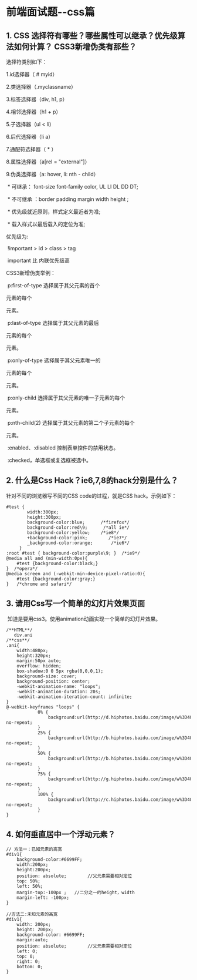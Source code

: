 # 前端面试题--css篇

## 1. CSS 选择符有哪些？哪些属性可以继承？优先级算法如何计算？ CSS3新增伪类有那些？

选择符类别如下：

   1.id选择器（ # myid）

   2.类选择器（.myclassname）

   3.标签选择器（div, h1, p）

   4.相邻选择器（h1 + p）

   5.子选择器（ul < li）

   6.后代选择器（li a）

   7.通配符选择器（ * ）

   8.属性选择器（a[rel = "external"]）

   9.伪类选择器（a: hover, li: nth - child）

​    *   可继承： font-size font-family color, UL LI DL DD DT;

​    *   不可继承 ：border padding margin width height ;

​    *   优先级就近原则，样式定义最近者为准;

​    *   载入样式以最后载入的定位为准;

优先级为:

​       !important >  id > class > tag  

​       important 比 内联优先级高

CSS3新增伪类举例：

​    p:first-of-type 选择属于其父元素的首个 <p> 元素的每个 <p> 元素。

​    p:last-of-type  选择属于其父元素的最后 <p> 元素的每个 <p> 元素。

​    p:only-of-type  选择属于其父元素唯一的 <p> 元素的每个 <p> 元素。

​    p:only-child    选择属于其父元素的唯一子元素的每个 <p> 元素。

​    p:nth-child(2)  选择属于其父元素的第二个子元素的每个 <p> 元素。

​    :enabled、:disabled 控制表单控件的禁用状态。

​    :checked，单选框或复选框被选中。

## 2. 什么是Css Hack？ie6,7,8的hack分别是什么？

针对不同的浏览器写不同的CSS code的过程，就是CSS hack。示例如下：

```
#test {   
        width:300px;   
        height:300px;   
        background-color:blue;      /*firefox*/
        background-color:red\9;      /*all ie*/
        background-color:yellow;    /*ie8*/
        +background-color:pink;        /*ie7*/
        _background-color:orange;       /*ie6*/   
     }  
:root #test { background-color:purple\9; }  /*ie9*/
@media all and (min-width:0px){ 
 	#test {background-color:black;} 
}  /*opera*/
@media screen and (-webkit-min-device-pixel-ratio:0){
	#test {background-color:gray;} 
}   /*chrome and safari*/

```

## 3. **请用Css写一个简单的幻灯片效果页面**

​	知道是要用css3。使用animation动画实现一个简单的幻灯片效果。

```
/**HTML**/
   div.ani
/**css**/
.ani{
	width:480px;
    height:320px;
    margin:50px auto;
    overflow: hidden;
    box-shadow:0 0 5px rgba(0,0,0,1);
    background-size: cover;
    background-position: center;
    -webkit-animation-name: "loops";
    -webkit-animation-duration: 20s;
    -webkit-animation-iteration-count: infinite;
}
@-webkit-keyframes "loops" {
            0% {
                background:url(http://d.hiphotos.baidu.com/image/w%3D400/sign=c01e6adca964034f0fcdc3069fc27980/e824b899a9014c08e5e38ca4087b02087af4f4d3.jpg) no-repeat;             
            }
            25% {
                background:url(http://b.hiphotos.baidu.com/image/w%3D400/sign=edee1572e9f81a4c2632edc9e72b6029/30adcbef76094b364d72bceba1cc7cd98c109dd0.jpg) no-repeat;
            }
            50% {
                background:url(http://b.hiphotos.baidu.com/image/w%3D400/sign=937dace2552c11dfded1be2353266255/d8f9d72a6059252d258e7605369b033b5bb5b912.jpg) no-repeat;
            }
            75% {
                background:url(http://g.hiphotos.baidu.com/image/w%3D400/sign=7d37500b8544ebf86d71653fe9f9d736/0df431adcbef76095d61f0972cdda3cc7cd99e4b.jpg) no-repeat;
            }
            100% {
                background:url(http://c.hiphotos.baidu.com/image/w%3D400/sign=cfb239ceb0fb43161a1f7b7a10a54642/3b87e950352ac65ce2e73f76f9f2b21192138ad1.jpg) no-repeat;
            }
}
```



## 4. 如何垂直居中一个浮动元素？

```
// 方法一：已知元素的高宽
#div1{
    background-color:#6699FF;
    width:200px;
    height:200px;
    position: absolute;        //父元素需要相对定位
    top: 50%;
    left: 50%;
    margin-top:-100px ;   //二分之一的height，width
    margin-left: -100px;
}
 
//方法二:未知元素的高宽
#div1{
    width: 200px;
    height: 200px;
    background-color: #6699FF;
    margin:auto;
    position: absolute;        //父元素需要相对定位
    left: 0;
    top: 0;
    right: 0;
    bottom: 0;
}
```


